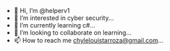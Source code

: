 - 👋 Hi, I’m @helperv1
- 👀 I’m interested in cyber security...
- 🌱 I’m currently learning c#...
- 💞️ I’m looking to collaborate on learning...
- 📫 How to reach me chylelouistarroza@gmail.com...

<!---
helperv1/helperv1 is a ✨ special ✨ repository because its `README.md` (this file) appears on your GitHub profile.
You can click the Preview link to take a look at your changes.
--->
